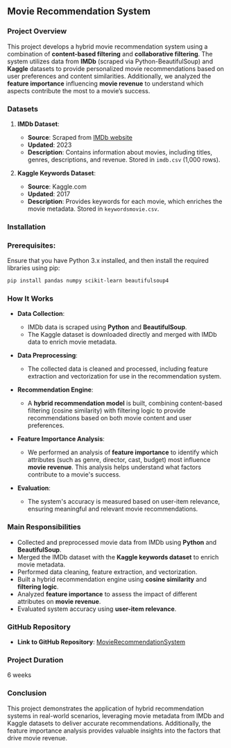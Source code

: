 ## **Movie Recommendation System**

### **Project Overview**

This project develops a hybrid movie recommendation system using a combination of **content-based filtering** and **collaborative filtering**. The system utilizes data from **IMDb** (scraped via Python-BeautifulSoup) and **Kaggle** datasets to provide personalized movie recommendations based on user preferences and content similarities. Additionally, we analyzed the **feature importance** influencing **movie revenue** to understand which aspects contribute the most to a movie’s success.

### **Datasets**

1. **IMDb Dataset**:

   * **Source**: Scraped from [IMDb website](https://www.imdb.com/list/ls098063263/)
   * **Updated**: 2023
   * **Description**: Contains information about movies, including titles, genres, descriptions, and revenue. Stored in `imdb.csv` (1,000 rows).

2. **Kaggle Keywords Dataset**:

   * **Source**: Kaggle.com
   * **Updated**: 2017
   * **Description**: Provides keywords for each movie, which enriches the movie metadata. Stored in `keywordsmovie.csv`.

### **Installation**

### Prerequisites:

Ensure that you have Python 3.x installed, and then install the required libraries using pip:

```bash
pip install pandas numpy scikit-learn beautifulsoup4
```

### **How It Works**

* **Data Collection**:

  * IMDb data is scraped using **Python** and **BeautifulSoup**.
  * The Kaggle dataset is downloaded directly and merged with IMDb data to enrich movie metadata.

* **Data Preprocessing**:

  * The collected data is cleaned and processed, including feature extraction and vectorization for use in the recommendation system.

* **Recommendation Engine**:

  * A **hybrid recommendation model** is built, combining content-based filtering (cosine similarity) with filtering logic to provide recommendations based on both movie content and user preferences.

* **Feature Importance Analysis**:

  * We performed an analysis of **feature importance** to identify which attributes (such as genre, director, cast, budget) most influence **movie revenue**. This analysis helps understand what factors contribute to a movie's success.

* **Evaluation**:

  * The system's accuracy is measured based on user-item relevance, ensuring meaningful and relevant movie recommendations.

### **Main Responsibilities**

* Collected and preprocessed movie data from IMDb using **Python** and **BeautifulSoup**.
* Merged the IMDb dataset with the **Kaggle keywords dataset** to enrich movie metadata.
* Performed data cleaning, feature extraction, and vectorization.
* Built a hybrid recommendation engine using **cosine similarity** and **filtering logic**.
* Analyzed **feature importance** to assess the impact of different attributes on **movie revenue**.
* Evaluated system accuracy using **user-item relevance**.

### **GitHub Repository**

* **Link to GitHub Repository**: [MovieRecommendationSystem](https://github.com/Quaangg/Recommendation-movie-system/)

### **Project Duration**

6 weeks

### **Conclusion**

This project demonstrates the application of hybrid recommendation systems in real-world scenarios, leveraging movie metadata from IMDb and Kaggle datasets to deliver accurate recommendations. Additionally, the feature importance analysis provides valuable insights into the factors that drive movie revenue.


